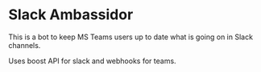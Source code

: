 # Slack Ambassidor

This is a bot to keep MS Teams users up to date what is going on in Slack channels.

Uses boost API for slack and webhooks for teams.